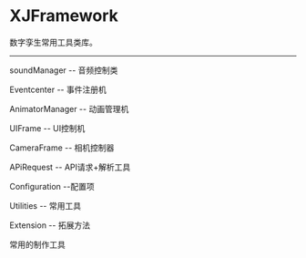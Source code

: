 # XJFramework
数字孪生常用工具类库。

---

soundManager -- 音频控制类

Eventcenter -- 事件注册机

AnimatorManager -- 动画管理机

UIFrame -- UI控制机

CameraFrame -- 相机控制器

APiRequest -- API请求+解析工具

Configuration --配置项

Utilities -- 常用工具

Extension -- 拓展方法

常用的制作工具
